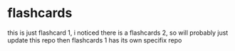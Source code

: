 # flashcards
this is just flashcard 1, i noticed there is a flashcards 2, so will probably just update this repo then
flashcards 1 has its own specifix repo
